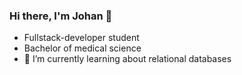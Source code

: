 ### Hi there, I'm Johan 👋
- Fullstack-developer student
- Bachelor of medical science
- 🌱 I’m currently learning about relational databases

